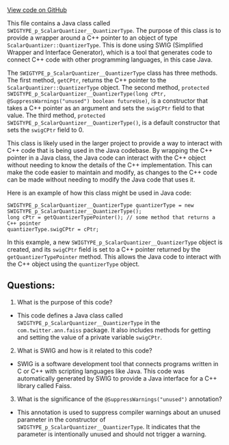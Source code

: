 [View code on GitHub](https://github.com/misbahsy/the-algorithm/ann/src/main/java/com/twitter/ann/faiss/swig/SWIGTYPE_p_ScalarQuantizer__QuantizerType.java)

This file contains a Java class called `SWIGTYPE_p_ScalarQuantizer__QuantizerType`. The purpose of this class is to provide a wrapper around a C++ pointer to an object of type `ScalarQuantizer::QuantizerType`. This is done using SWIG (Simplified Wrapper and Interface Generator), which is a tool that generates code to connect C++ code with other programming languages, in this case Java.

The `SWIGTYPE_p_ScalarQuantizer__QuantizerType` class has three methods. The first method, `getCPtr`, returns the C++ pointer to the `ScalarQuantizer::QuantizerType` object. The second method, `protected SWIGTYPE_p_ScalarQuantizer__QuantizerType(long cPtr, @SuppressWarnings("unused") boolean futureUse)`, is a constructor that takes a C++ pointer as an argument and sets the `swigCPtr` field to that value. The third method, `protected SWIGTYPE_p_ScalarQuantizer__QuantizerType()`, is a default constructor that sets the `swigCPtr` field to 0.

This class is likely used in the larger project to provide a way to interact with C++ code that is being used in the Java codebase. By wrapping the C++ pointer in a Java class, the Java code can interact with the C++ object without needing to know the details of the C++ implementation. This can make the code easier to maintain and modify, as changes to the C++ code can be made without needing to modify the Java code that uses it.

Here is an example of how this class might be used in Java code:

```
SWIGTYPE_p_ScalarQuantizer__QuantizerType quantizerType = new SWIGTYPE_p_ScalarQuantizer__QuantizerType();
long cPtr = getQuantizerTypePointer(); // some method that returns a C++ pointer
quantizerType.swigCPtr = cPtr;
```

In this example, a new `SWIGTYPE_p_ScalarQuantizer__QuantizerType` object is created, and its `swigCPtr` field is set to a C++ pointer returned by the `getQuantizerTypePointer` method. This allows the Java code to interact with the C++ object using the `quantizerType` object.
## Questions: 
 1. What is the purpose of this code?
- This code defines a Java class called `SWIGTYPE_p_ScalarQuantizer__QuantizerType` in the `com.twitter.ann.faiss` package. It also includes methods for getting and setting the value of a private variable `swigCPtr`.

2. What is SWIG and how is it related to this code?
- SWIG is a software development tool that connects programs written in C or C++ with scripting languages like Java. This code was automatically generated by SWIG to provide a Java interface for a C++ library called Faiss.

3. What is the significance of the `@SuppressWarnings("unused")` annotation?
- This annotation is used to suppress compiler warnings about an unused parameter in the constructor of `SWIGTYPE_p_ScalarQuantizer__QuantizerType`. It indicates that the parameter is intentionally unused and should not trigger a warning.
